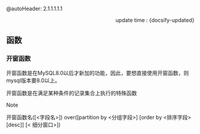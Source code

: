 @autoHeader: 2.1.1.1.1.1

<p align="right">update time : {docsify-updated}</p>

## 函数

### 开窗函数

开窗函数是在MySQL8.0以后才新加的功能，因此，要想直接使用开窗函数，则mysql版本要8.0以上。

开窗函数是在满足某种条件的记录集合上执行的特殊函数

> [!Note]
>
> 开窗函数名([<字段名>]) over([partition by <分组字段>] [order by <排序字段> [desc]] [< 细分窗口>])

